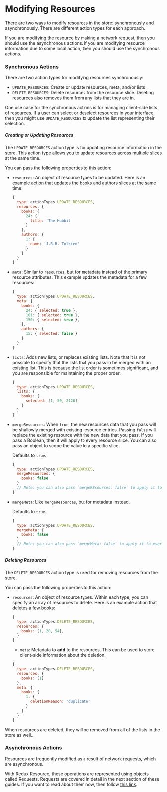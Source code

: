 # Modifying Resources

There are two ways to modify resources in the store: synchronously and asynchronously. There are
different action types for each approach.

If you are modifying the resource by making a network request, then you should use the asynchronous
actions. If you are modifying resource information due to some local action, then you should use
the synchronous actions.

### Synchronous Actions

There are two action types for modifying resources synchronously:

- `UPDATE_RESOURCES`: Create or update resources, meta, and/or lists
- `DELETE_RESOURCES`: Delete resources from the resource slice. Deleting resources also
  removes them from any lists that they are in.

One use case for the synchronous actions is for managing client-side lists
of resources. If a user can select or deselect resources in your interface, then you might
use `UPDATE_RESOURCES` to update the list representing their selection.

##### Creating or Updating Resources

The `UPDATE_RESOURCES` action type is for updating resource information in the store. This action type
allows you to update resources across multiple slices at the same time.

You can pass the following properties to this action:

- `resources`: An object of resource types to be updated. Here is an example action that updates
  the books and authors slices at the same time:

  ```js
  {
    type: actionTypes.UPDATE_RESOURCES,
    resources: {
      books: {
        24: {
          title: 'The Hobbit
        }
      },
      authors: {
        1: {
          name: 'J.R.R. Tolkien'
        }
      }
    }
  }
  ```

- `meta`: Similar to `resources`, but for metadata instead of the primary resource attributes. This
  example updates the metadata for a few resources:

  ```js
  {
    type: actionTypes.UPDATE_RESOURCES,
    meta: {
      books: {
        24: { selected: true },
        101: { selected: true },
        150: { selected: true },
      },
      authors: {
        15: { selected: false }
      }
    }
  }
  ```

- `lists`: Adds new lists, or replaces existing lists. Note that it is not possible to specify that the
  lists that you pass in be merged with an existing list. This is because the list order is sometimes
  significant, and you are responsible for maintaining the proper order.

  ```js
  {
    type: actionTypes.UPDATE_RESOURCES,
    lists: {
      books: {
        selected: [1, 50, 2120]
      }
    }
  }
  ```

- `mergeResources`: When `true`, the new resources data that you pass will be shallowly merged with
  existing resource entries. Passing `false` will replace the existing resource with the new data
  that you pass. If you pass a Boolean, then it will apply to every resource slice. You can also
  pass an object to scope the value to a specific slice.

  Defaults to `true`.

  ```js
  {
    type: actionTypes.UPDATE_RESOURCES,
    mergeResources: {
      books: false
    }
    // Note: you can also pass `mergeREsources: false` to apply it to every resource type.
  }
  ```

- `mergeMeta`: Like `mergeResources`, but for metadata instead.

  Defaults to `true`.

  ```js
  {
    type: actionTypes.UPDATE_RESOURCES,
    mergeMeta: {
      books: false
    }
    // Note: you can also pass `mergeMeta: false` to apply it to every resource type.
  }
  ```

##### Deleting Resources

The `DELETE_RESOURCES` action type is used for removing resources from the store. 

You can pass the following properties to this action:

- `resources`: An object of resource types. Within each type, you can specify an array of
  resources to delete. Here is an example action that deletes a few books:

  ```js
  {
    type: actionTypes.DELETE_RESOURCES,
    resources: {
      books: [1, 20, 54],
    }
  }
  ```

  - `meta`: Metadata to **add** to the resources. This can be used to store client-side
    information about the deletion.

  ```js
  {
    type: actionTypes.DELETE_RESOURCES,
    resources: {
      books: [1]
    },
    meta: {
      books: {
        1: {
          deletionReason: 'duplicate'
        }
      }
    }
  }
  ```

When resources are deleted, they will be removed from all of the lists in the store as well..

### Asynchronous Actions

Resources are frequently modified as a result of network requests, which are asynchronous.

With Redux Resource, these operations are represented using objects called Requests. Requests are
covered in detail in the next section of these guides. If you want to read about them now, then follow
[this link](../requests/request-objects.md).
